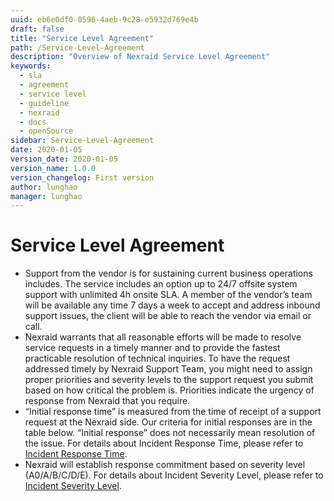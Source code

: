 ```yaml
---
uuid: eb6e0df0-0596-4aeb-9c28-e5932d769e4b
draft: false
title: "Service Level Agreement"
path: /Service-Level-Agreement
description: "Overview of Nexraid Service Level Agreement"
keywords: 
  - sla
  - agreement
  - service level
  - guideline
  - nexraid
  - docs
  - openSource
sidebar: Service-Level-Agreement
date: 2020-01-05
version_date: 2020-01-05
version_name: 1.0.0
version_changelog: First version
author: lunghao
manager: lunghao
---
```


# Service Level Agreement
* Support from the vendor is for sustaining current business operations includes. The service includes an option up to 24/7 offsite system support with unlimited 4h onsite SLA. A member of the vendor’s team will be available any time 7 days a week to accept and address inbound support issues, the client will be able to reach the vendor via email or call.
* Nexraid warrants that all reasonable efforts will be made to resolve service requests in a timely manner and to provide the fastest practicable resolution of technical inquiries. To have the request addressed timely by Nexraid Support Team, you might need to assign proper priorities and severity levels to the support request you submit based on how critical the problem is. Priorities indicate the urgency of response from Nexraid that you require.
* “Initial response time” is measured from the time of receipt of a support request at the Nexraid side. Our criteria for initial responses are in the table below. “Initial response” does not necessarily mean resolution of the issue. For details about Incident Response Time, please refer to [Incident Response Time](https://docs.nexraid.com/Service-Level-Agreement/Incident-Response-Time).
* Nexraid will establish response commitment based on severity level (A0/A/B/C/D/E). For details about Incident Severity Level, please refer to [Incident Severity Level](https://docs.nexraid.com/Service-Level-Agreement/Incident-Severity-Level). 
